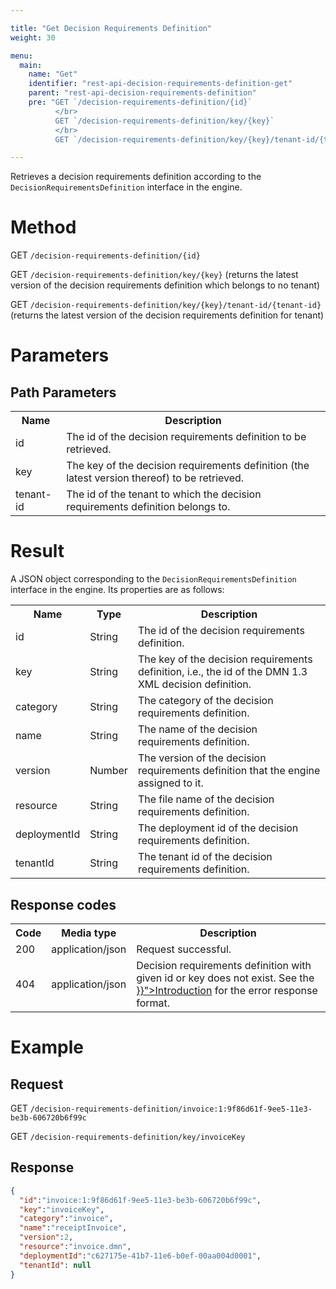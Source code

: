 ```yaml
---

title: "Get Decision Requirements Definition"
weight: 30

menu:
  main:
    name: "Get"
    identifier: "rest-api-decision-requirements-definition-get"
    parent: "rest-api-decision-requirements-definition"
    pre: "GET `/decision-requirements-definition/{id}`
          </br>
          GET `/decision-requirements-definition/key/{key}`
          </br>
          GET `/decision-requirements-definition/key/{key}/tenant-id/{tenant-id}`"

---
```



Retrieves a decision requirements definition according to the `DecisionRequirementsDefinition` interface in the engine.


# Method

GET `/decision-requirements-definition/{id}`

GET `/decision-requirements-definition/key/{key}` (returns the latest version of the decision requirements definition which belongs to no tenant)

GET `/decision-requirements-definition/key/{key}/tenant-id/{tenant-id}` (returns the latest version of the decision requirements definition for tenant)


# Parameters

## Path Parameters

<table class="table table-striped">
  <tr>
    <th>Name</th>
    <th>Description</th>
  </tr>
  <tr>
    <td>id</td>
    <td>The id of the decision requirements definition to be retrieved.</td>
  </tr>
  <tr>
    <td>key</td>
    <td>The key of the decision requirements definition (the latest version thereof) to be retrieved.</td>
  </tr>
  <tr>
    <td>tenant-id</td>
    <td>The id of the tenant to which the decision requirements definition belongs to.</td>
  </tr>
</table>

# Result

A JSON object corresponding to the `DecisionRequirementsDefinition` interface in the engine.
Its properties are as follows:

<table class="table table-striped">
  <tr>
    <th>Name</th>
    <th>Type</th>
    <th>Description</th>
  </tr>
  <tr>
    <td>id</td>
    <td>String</td>
    <td>The id of the decision requirements definition.</td>
  </tr>
  <tr>
    <td>key</td>
    <td>String</td>
    <td>The key of the decision requirements definition, i.e., the id of the DMN 1.3 XML decision definition.</td>
  </tr>
  <tr>
    <td>category</td>
    <td>String</td>
    <td>The category of the decision requirements definition.</td>
  </tr>
  <tr>
    <td>name</td>
    <td>String</td>
    <td>The name of the decision requirements definition.</td>
  </tr>
  <tr>
    <td>version</td>
    <td>Number</td>
    <td>The version of the decision requirements definition that the engine assigned to it.</td>
  </tr>
  <tr>
    <td>resource</td>
    <td>String</td>
    <td>The file name of the decision requirements definition.</td>
  </tr>
  <tr>
    <td>deploymentId</td>
    <td>String</td>
    <td>The deployment id of the decision requirements definition.</td>
  </tr>
  <tr>
    <td>tenantId</td>
    <td>String</td>
    <td>The tenant id of the decision requirements definition.</td>
  </tr>
</table>


## Response codes

<table class="table table-striped">
  <tr>
    <th>Code</th>
    <th>Media type</th>
    <th>Description</th>
  </tr>
  <tr>
    <td>200</td>
    <td>application/json</td>
    <td>Request successful.</td>
  </tr>
  <tr>
    <td>404</td>
    <td>application/json</td>
    <td>
      Decision requirements definition with given id or key does not exist.
      See the <a href="../../reference/rest/overview/_index.md#error-handling" >}}">Introduction</a> for the error response format.
    </td>
  </tr>
</table>


# Example

## Request

GET `/decision-requirements-definition/invoice:1:9f86d61f-9ee5-11e3-be3b-606720b6f99c`

GET `/decision-requirements-definition/key/invoiceKey`

## Response

```json
{
  "id":"invoice:1:9f86d61f-9ee5-11e3-be3b-606720b6f99c",
  "key":"invoiceKey",
  "category":"invoice",
  "name":"receiptInvoice",
  "version":2,
  "resource":"invoice.dmn",
  "deploymentId":"c627175e-41b7-11e6-b0ef-00aa004d0001",
  "tenantId": null
}
```
